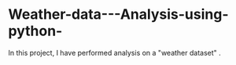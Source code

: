 # Weather-data---Analysis-using-python-
In this project, I have performed analysis on a "weather dataset" .
